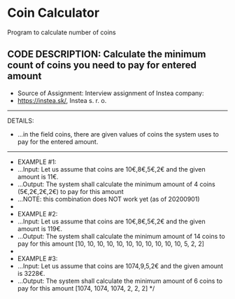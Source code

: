 # Coin Calculator
Program to calculate number of coins

CODE DESCRIPTION: Calculate the minimum count of coins you need to pay for entered amount
---------------------------------
* Source of Assignment:  Interview assignment of Instea company:
* https://instea.sk/, Instea s. r. o.
-------------
DETAILS:
* ...in the field coins, there are given values of coins the system uses to pay for the entered amount.
-------------
* EXAMPLE #1:
* ...Input: Let us assume that coins are 10€,8€,5€,2€ and the given amount is 11€.
* ...Output: The system shall calculate the minimum amount of 4 coins (5€,2€,2€,2€) to pay for this amount
* ...NOTE: this combination does NOT work yet (as of 20200901)
*
* EXAMPLE #2:
* ...Input: Let us assume that coins are 10€,8€,5€,2€ and the given amount is 119€.
* ...Output: The system shall calculate the minimum amount of 14 coins to pay for this amount [10, 10, 10, 10, 10, 10, 10, 10, 10, 10, 10, 5, 2, 2]
*
* EXAMPLE #3:
* ...Input: Let us assume that coins are 1074,9,5,2€ and the given amount is 3228€.
* ...Output: The system shall calculate the minimum amount of 6 coins to pay for this amount [1074, 1074, 1074, 2, 2, 2]
*/
